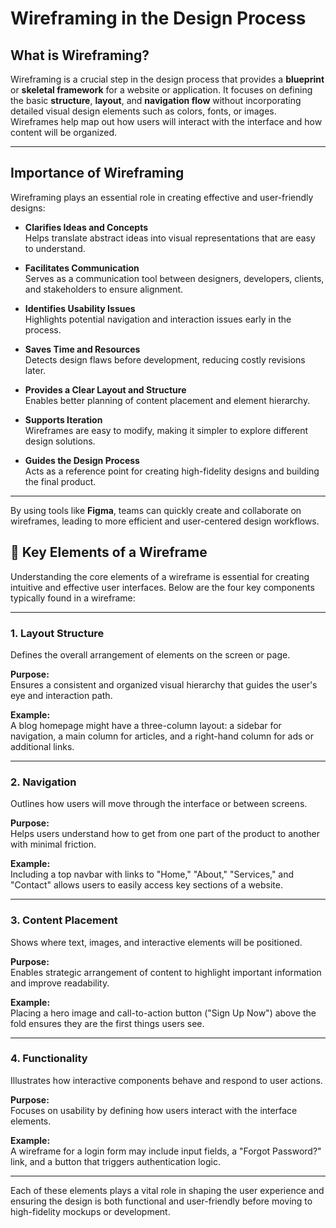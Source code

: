 # Wireframing in the Design Process

## What is Wireframing?

Wireframing is a crucial step in the design process that provides a **blueprint** or **skeletal framework** for a website or application. It focuses on defining the basic **structure**, **layout**, and **navigation flow** without incorporating detailed visual design elements such as colors, fonts, or images. Wireframes help map out how users will interact with the interface and how content will be organized.

---

## Importance of Wireframing

Wireframing plays an essential role in creating effective and user-friendly designs:

- **Clarifies Ideas and Concepts**  
  Helps translate abstract ideas into visual representations that are easy to understand.

- **Facilitates Communication**  
  Serves as a communication tool between designers, developers, clients, and stakeholders to ensure alignment.

- **Identifies Usability Issues**  
  Highlights potential navigation and interaction issues early in the process.

- **Saves Time and Resources**  
  Detects design flaws before development, reducing costly revisions later.

- **Provides a Clear Layout and Structure**  
  Enables better planning of content placement and element hierarchy.

- **Supports Iteration**  
  Wireframes are easy to modify, making it simpler to explore different design solutions.

- **Guides the Design Process**  
  Acts as a reference point for creating high-fidelity designs and building the final product.

---

By using tools like **Figma**, teams can quickly create and collaborate on wireframes, leading to more efficient and user-centered design workflows.

## 🔑 Key Elements of a Wireframe

Understanding the core elements of a wireframe is essential for creating intuitive and effective user interfaces. Below are the four key components typically found in a wireframe:

---

### 1. **Layout Structure**

Defines the overall arrangement of elements on the screen or page.

**Purpose:**  
Ensures a consistent and organized visual hierarchy that guides the user's eye and interaction path.

**Example:**  
A blog homepage might have a three-column layout: a sidebar for navigation, a main column for articles, and a right-hand column for ads or additional links.

---

### 2. **Navigation**

Outlines how users will move through the interface or between screens.

**Purpose:**  
Helps users understand how to get from one part of the product to another with minimal friction.

**Example:**  
Including a top navbar with links to "Home," "About," "Services," and "Contact" allows users to easily access key sections of a website.

---

### 3. **Content Placement**

Shows where text, images, and interactive elements will be positioned.

**Purpose:**  
Enables strategic arrangement of content to highlight important information and improve readability.

**Example:**  
Placing a hero image and call-to-action button ("Sign Up Now") above the fold ensures they are the first things users see.

---

### 4. **Functionality**

Illustrates how interactive components behave and respond to user actions.

**Purpose:**  
Focuses on usability by defining how users interact with the interface elements.

**Example:**  
A wireframe for a login form may include input fields, a "Forgot Password?" link, and a button that triggers authentication logic.

---

Each of these elements plays a vital role in shaping the user experience and ensuring the design is both functional and user-friendly before moving to high-fidelity mockups or development.
